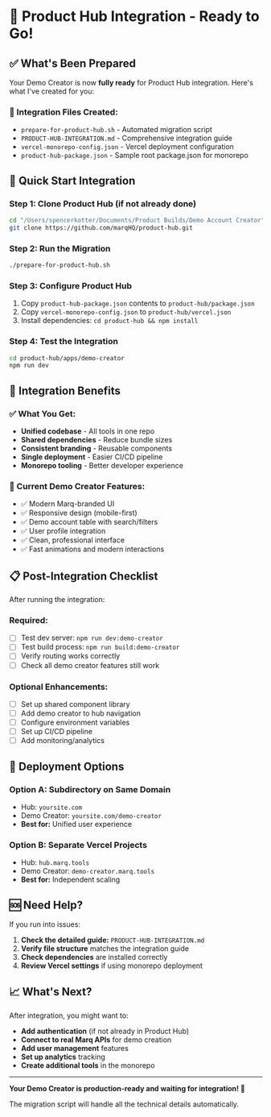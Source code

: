 # 🎯 Product Hub Integration - Ready to Go!

## ✅ What's Been Prepared

Your Demo Creator is now **fully ready** for Product Hub integration. Here's what I've created for you:

### 📁 Integration Files Created:
- `prepare-for-product-hub.sh` - Automated migration script
- `PRODUCT-HUB-INTEGRATION.md` - Comprehensive integration guide
- `vercel-monorepo-config.json` - Vercel deployment configuration
- `product-hub-package.json` - Sample root package.json for monorepo

## 🚀 Quick Start Integration

### Step 1: Clone Product Hub (if not already done)
```bash
cd "/Users/spencerkotter/Documents/Product Builds/Demo Account Creator"
git clone https://github.com/marqHQ/product-hub.git
```

### Step 2: Run the Migration
```bash
./prepare-for-product-hub.sh
```

### Step 3: Configure Product Hub
1. Copy `product-hub-package.json` contents to `product-hub/package.json`
2. Copy `vercel-monorepo-config.json` to `product-hub/vercel.json`
3. Install dependencies: `cd product-hub && npm install`

### Step 4: Test the Integration
```bash
cd product-hub/apps/demo-creator
npm run dev
```

## 🌟 Integration Benefits

### ✅ What You Get:
- **Unified codebase** - All tools in one repo
- **Shared dependencies** - Reduce bundle sizes
- **Consistent branding** - Reusable components
- **Single deployment** - Easier CI/CD pipeline
- **Monorepo tooling** - Better developer experience

### 🎨 Current Demo Creator Features:
- ✅ Modern Marq-branded UI
- ✅ Responsive design (mobile-first)
- ✅ Demo account table with search/filters
- ✅ User profile integration
- ✅ Clean, professional interface
- ✅ Fast animations and modern interactions

## 📋 Post-Integration Checklist

After running the integration:

### Required:
- [ ] Test dev server: `npm run dev:demo-creator`
- [ ] Test build process: `npm run build:demo-creator`
- [ ] Verify routing works correctly
- [ ] Check all demo creator features still work

### Optional Enhancements:
- [ ] Set up shared component library
- [ ] Add demo creator to hub navigation
- [ ] Configure environment variables
- [ ] Set up CI/CD pipeline
- [ ] Add monitoring/analytics

## 🔧 Deployment Options

### Option A: Subdirectory on Same Domain
- Hub: `yoursite.com`
- Demo Creator: `yoursite.com/demo-creator`
- **Best for:** Unified user experience

### Option B: Separate Vercel Projects
- Hub: `hub.marq.tools`
- Demo Creator: `demo-creator.marq.tools`
- **Best for:** Independent scaling

## 🆘 Need Help?

If you run into issues:

1. **Check the detailed guide:** `PRODUCT-HUB-INTEGRATION.md`
2. **Verify file structure** matches the integration guide
3. **Check dependencies** are installed correctly
4. **Review Vercel settings** if using monorepo deployment

## 📈 What's Next?

After integration, you might want to:
- **Add authentication** (if not already in Product Hub)
- **Connect to real Marq APIs** for demo creation
- **Add user management** features
- **Set up analytics** tracking
- **Create additional tools** in the monorepo

---

**Your Demo Creator is production-ready and waiting for integration! 🎉**

The migration script will handle all the technical details automatically.